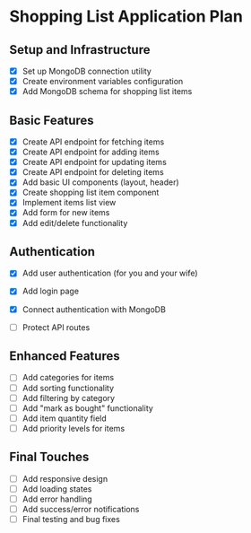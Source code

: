 # Shopping List Application Plan

## Setup and Infrastructure
- [x] Set up MongoDB connection utility
- [x] Create environment variables configuration
- [x] Add MongoDB schema for shopping list items

## Basic Features
- [x] Create API endpoint for fetching items
- [x] Create API endpoint for adding items
- [x] Create API endpoint for updating items
- [x] Create API endpoint for deleting items
- [x] Add basic UI components (layout, header)
- [x] Create shopping list item component
- [x] Implement items list view
- [x] Add form for new items
- [x] Add edit/delete functionality

## Authentication
- [x] Add user authentication (for you and your wife)
- [x] Add login page
- [x] Connect authentication with MongoDB
- [ ] Protect API routes


## Enhanced Features
- [ ] Add categories for items
- [ ] Add sorting functionality
- [ ] Add filtering by category
- [ ] Add "mark as bought" functionality
- [ ] Add item quantity field
- [ ] Add priority levels for items

## Final Touches
- [ ] Add responsive design
- [ ] Add loading states
- [ ] Add error handling
- [ ] Add success/error notifications
- [ ] Final testing and bug fixes 